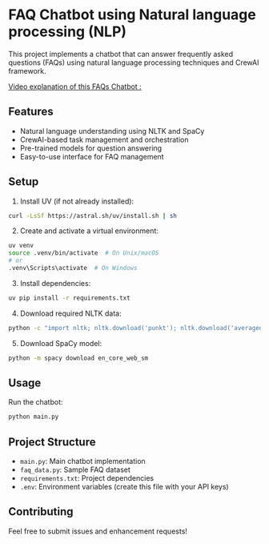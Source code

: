 # FAQ Chatbot using Natural language processing (NLP)

This project implements a chatbot that can answer frequently asked questions (FAQs) using natural language processing techniques and CrewAI framework.

[Video explanation of this FAQs Chatbot :](https://www.linkedin.com/posts/umardraz-arshad_ai-chatbot-crewai-activity-7310887372974383104-BeJr?utm_source=share&utm_medium=member_desktop&rcm=ACoAAEX_MEIB5y71hScvBF0VtgoGRKjM39WdibY)
## Features

- Natural language understanding using NLTK and SpaCy
- CrewAI-based task management and orchestration
- Pre-trained models for question answering
- Easy-to-use interface for FAQ management

## Setup

1. Install UV (if not already installed):
```bash
curl -LsSf https://astral.sh/uv/install.sh | sh
```

2. Create and activate a virtual environment:
```bash
uv venv
source .venv/bin/activate  # On Unix/macOS
# or
.venv\Scripts\activate  # On Windows
```

3. Install dependencies:
```bash
uv pip install -r requirements.txt
```

4. Download required NLTK data:
```bash
python -c "import nltk; nltk.download('punkt'); nltk.download('averaged_perceptron_tagger')"
```

5. Download SpaCy model:
```bash
python -m spacy download en_core_web_sm
```

## Usage

Run the chatbot:
```bash
python main.py
```

## Project Structure

- `main.py`: Main chatbot implementation
- `faq_data.py`: Sample FAQ dataset
- `requirements.txt`: Project dependencies
- `.env`: Environment variables (create this file with your API keys)

## Contributing

Feel free to submit issues and enhancement requests! 
